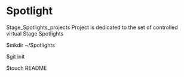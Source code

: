 Spotlight
=========

Stage_Spotlights_projects
Project is dedicated to the set of controlled virtual Stage Spotlights

$mkdir ~/Spotlights

$git init

$touch README
